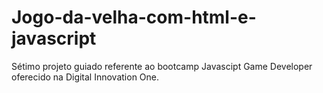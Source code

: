 # Jogo-da-velha-com-html-e-javascript
Sétimo projeto guiado referente ao bootcamp Javascipt Game Developer oferecido na Digital Innovation One. 
